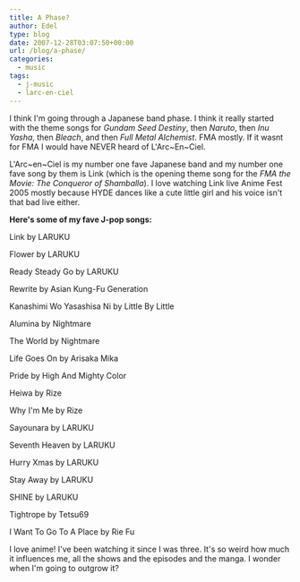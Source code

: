 ```yaml
---
title: A Phase?
author: Edel
type: blog
date: 2007-12-28T03:07:50+00:00
url: /blog/a-phase/
categories:
  - music
tags:
  - j-music
  - larc-en-ciel
---
```

I think I'm going through a Japanese band phase. I think it really started with the theme songs for _Gundam Seed Destiny_, then _Naruto_, then _Inu Yasha_, then _Bleach_, and then _Full Metal Alchemist_. FMA mostly. If it wasnt for FMA I would have NEVER heard of L'Arc~En~Ciel.

L'Arc~en~Ciel is my number one fave Japanese band and my number one fave song by them is Link (which is the opening theme song for the _FMA the Movie: The Conqueror of Shamballa_). I love watching Link live Anime Fest 2005 mostly because HYDE dances like a cute little girl and his voice isn't that bad live either.

**Here's some of my fave J-pop songs:**

Link by LARUKU
  
Flower by LARUKU
  
Ready Steady Go by LARUKU
  
Rewrite by Asian Kung-Fu Generation
  
Kanashimi Wo Yasashisa Ni by Little By Little
  
Alumina by Nightmare
  
The World by Nightmare
  
Life Goes On by Arisaka Mika
  
Pride by High And Mighty Color
  
Heiwa by Rize
  
Why I'm Me by Rize
  
Sayounara by LARUKU
  
Seventh Heaven by LARUKU
  
Hurry Xmas by LARUKU
  
Stay Away by LARUKU
  
SHINE by LARUKU
  
Tightrope by Tetsu69
  
I Want To Go To A Place by Rie Fu

I love anime! I've been watching it since I was three. It's so weird how much it influences me, all the shows and the episodes and the manga. I wonder when I'm going to outgrow it?